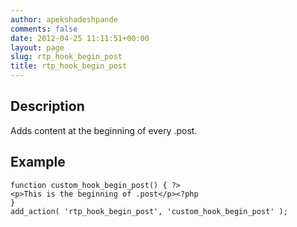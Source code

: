 ```yaml
---
author: apekshadeshpande
comments: false
date: 2012-04-25 11:11:51+00:00
layout: page
slug: rtp_hook_begin_post
title: rtp_hook_begin_post
---
```


## Description


Adds content at the beginning of every .post.


## Example



    
    function custom_hook_begin_post() { ?>
    <p>This is the beginning of .post</p><?php
    }
    add_action( 'rtp_hook_begin_post', 'custom_hook_begin_post' );
